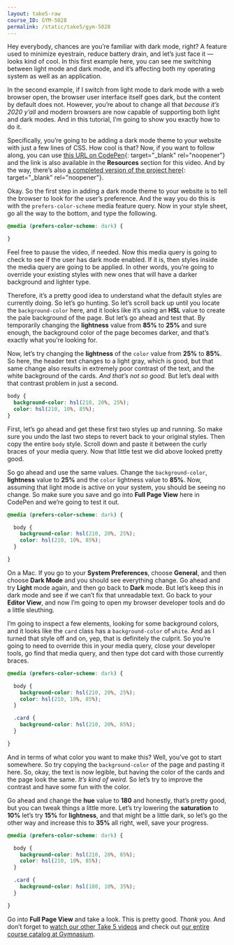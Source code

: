 ```yaml
---
layout: take5-raw
course_ID: GYM-5028
permalink: /static/take5/gym-5028
---
```


Hey everybody, chances are you’re familiar with dark mode, right? A feature used to minimize eyestrain, reduce battery drain, and let’s just face it — looks kind of cool. In this first example here, you can see me switching between light mode and dark mode, and it’s affecting both my operating system as well as an application.

In the second example, if I switch from light mode to dark mode with a web browser open, the browser user interface itself goes dark, but the content by default does not. However, you’re about to change all that *because it’s 2020 y’all* and modern browsers are now capable of supporting both light and dark modes. And in this tutorial, I’m going to show you exactly how to do it.

Specifically, you’re going to be adding a dark mode theme to your website with just a few lines of CSS. How cool is that? Now, if you want to follow along, you can use [this URL on CodePen][1]{: target="_blank" rel="noopener"} and the link is also available in the **Resources** section for this video. And by the way, there’s also [a completed version of the project here][2]{: target="_blank" rel="noopener"}.

Okay. So the first step in adding a dark mode theme to your website is to tell the browser to look for the user’s preference. And the way you do this is with the `prefers-color-scheme` media feature query. Now in your style sheet, go all the way to the bottom, and type the following.

```css
@media (prefers-color-scheme: dark) {

}
```
Feel free to pause the video, if needed. Now this media query is going to check to see if the user has dark mode enabled. If it is, then styles inside the media query are going to be applied. In other words, you’re going to override your existing styles with new ones that will have a darker background and lighter type.

Therefore, it’s a pretty good idea to understand what the default styles are currently doing. So let’s go hunting. So let’s scroll back up until you locate the `background-color` here, and it looks like it’s using an **HSL** value to create the pale background of the page. But let’s go ahead and test that. By temporarily changing the **lightness** value from **85%** to **25%** and sure enough, the background color of the page becomes darker, and that’s exactly what you’re looking for.

Now, let’s try changing the **lightness** of the `color` value from **25%** to **85%**. So here, the header text changes to a light gray, which is good, but that same change also results in extremely poor contrast of the text, and the white background of the cards. *And that’s not so good.* But let’s deal with that contrast problem in just a second.

```css
body {
  background-color: hsl(210, 20%, 25%);
  color: hsl(210, 10%, 85%);
}
```

First, let’s go ahead and get these first two styles up and running. So make sure you undo the last two steps to revert back to your original styles. Then copy the entire `body` style. Scroll down and paste it between the curly braces of your media query. Now that little test we did above looked pretty good.

So go ahead and use the same values. Change the `background-color`, **lightness** value to **25%** and the `color` lightness value to **85%**. Now, assuming that light mode is active on your system, you should be seeing no change. So make sure you save and go into **Full Page View** here in CodePen and we’re going to test it out.

```css
@media (prefers-color-scheme: dark) {

  body {
    background-color: hsl(210, 20%, 25%);
    color: hsl(210, 10%, 85%);
  }

}
```

On a Mac. If you go to your **System Preferences**, choose **General**, and then choose **Dark Mode** and you should see everything change. Go ahead and try **Light** mode again, and then go back to **Dark** mode. But let’s keep this in dark mode and see if we can’t fix that unreadable text. Go back to your **Editor View**, and now I’m going to open my browser developer tools and do a little sleuthing.

I’m going to inspect a few elements, looking for some background colors, and it looks like the `card` class has a `background-color` of `white`. And as I turned that style off and on, yep, that is definitely the culprit. So you’re going to need to override this in your media query, close your developer tools, go find that media query, and then type dot card with those currently braces.

```css
@media (prefers-color-scheme: dark) {

  body {
    background-color: hsl(210, 20%, 25%);
    color: hsl(210, 10%, 85%);
  }

  .card {
    background-color: hsl(210, 20%, 85%);
  }

}
```

And in terms of what color you want to make this? Well, you’ve got to start somewhere. So try copying the `background-color` of the page and pasting it here. So, okay, the text is now legible, but having the color of the cards and the page look the same. *It’s kind of weird.* So let’s try to improve the contrast and have some fun with the color.

Go ahead and change the **hue** value to **180** and honestly, that’s pretty good, but you can tweak things a little more. Let’s try lowering the **saturation** to **10%** let’s try **15%** for **lightness**, and that might be a little dark, so let’s go the other way and increase this to **35%** all right, well, save your progress.


```css
@media (prefers-color-scheme: dark) {

  body {
    background-color: hsl(210, 20%, 85%);
    color: hsl(210, 10%, 85%);
  }

  .card {
    background-color: hsl(180, 10%, 35%);
  }

}
```

Go into **Full Page View** and take a look. This is pretty good. *Thank you.* And don’t forget to [watch our other Take 5 videos][3] and check out [our entire course catalog at Gymnasium][4].

[1]: https://codepen.io/josborn/pen/NWqqQPp
[2]: https://codepen.io/josborn/pen/MWwwNRL
[3]: https://thegymnasium.com/take5
[4]: https://thegymnasium.com/courses
